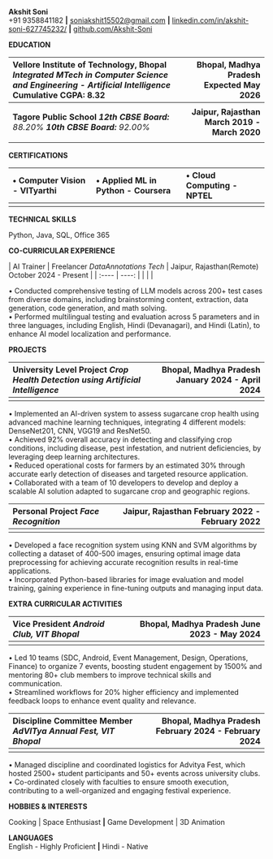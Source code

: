**Akshit Soni**  
\+91 9358841182 **|** [soniakshit15502@gmail.com](mailto:soniakshit15502@gmail.com) **|** [linkedin.com/in/akshit-soni-627745232/](https://www.linkedin.com/in/akshit-soni-627745232/) **|** [github.com/Akshit-Soni](https://github.com/Akshit-Soni)

**EDUCATION**

| Vellore Institute of Technology, Bhopal *Integrated MTech in Computer Science and Engineering \- Artificial Intelligence* Cumulative CGPA: 8.32 | Bhopal, Madhya Pradesh Expected May 2026 |
| :---- | ----: |
|  |  |
| **Tagore Public School** ***12th CBSE Board:** 88.20% **10th CBSE Board:** 92.00%* | **Jaipur, Rajasthan** **March 2019 \- March 2020** |
|  |  |

**CERTIFICATIONS**

| • Computer Vision \- VITyarthi | • Applied ML in Python \- Coursera | • Cloud Computing \- NPTEL |
| :---- | :---- | :---- |
|  |  |  |

**TECHNICAL SKILLS**

Python, Java, SQL, Office 365

**CO-CURRICULAR EXPERIENCE**

| AI Trainer | Freelancer *DataAnnotations Tech* | Jaipur, Rajasthan(Remote) October 2024 \- Present |
| :---- | ----: |
|  |  |

• Conducted comprehensive testing of LLM models across 200+ test cases from diverse domains, including brainstorming content, extraction, data generation, code generation, and math solving.  
• Performed multilingual testing and evaluation across 5 parameters and in three languages, including English, Hindi (Devanagari), and Hindi (Latin), to enhance AI model localization and performance.

**PROJECTS**

| University Level Project *Crop Health Detection using Artificial Intelligence* | Bhopal, Madhya Pradesh January 2024 \- April 2024 |
| :---- | ----: |
|  |  |

• Implemented an AI-driven system to assess sugarcane crop health using advanced machine learning techniques, integrating 4 different models: DenseNet201, CNN, VGG19 and ResNet50.  
• Achieved 92% overall accuracy in detecting and classifying crop conditions, including disease, pest infestation, and nutrient deficiencies, by leveraging deep learning architectures.  
• Reduced operational costs for farmers by an estimated 30% through accurate early detection of diseases and targeted resource application.  
• Collaborated with a team of 10 developers to develop and deploy a scalable AI solution adapted to sugarcane crop and geographic regions.

| Personal Project *Face Recognition* | Jaipur, Rajasthan February 2022 \- February 2022 |
| :---- | ----: |
|  |  |

• Developed a face recognition system using KNN and SVM algorithms by collecting a dataset of 400-500 images, ensuring optimal image data preprocessing for achieving accurate recognition results in real-time applications.  
• Incorporated Python-based libraries for image evaluation and model training, gaining experience in fine-tuning outputs and managing input data.

**EXTRA CURRICULAR ACTIVITIES**

| Vice President *Android Club, VIT Bhopal* | Bhopal, Madhya Pradesh June 2023 \- May 2024 |
| :---- | ----: |
|  |  |

• Led 10 teams (SDC, Android, Event Management, Design, Operations, Finance) to organize 7 events, boosting student engagement by 1500% and mentoring 80+ club members to improve technical skills and communication.  
• Streamlined workflows for 20% higher efficiency and implemented feedback loops to enhance event quality and relevance.

| Discipline Committee Member *AdVITya Annual Fest, VIT Bhopal* | Bhopal, Madhya Pradesh February 2024 \- February 2024 |
| :---- | ----: |
|  |  |

• Managed discipline and coordinated logistics for Advitya Fest, which hosted 2500+ student participants and 50+ events across university clubs.  
• Co-ordinated closely with faculties to ensure smooth execution, contributing to a well-organized and engaging festival experience.

**HOBBIES & INTERESTS**

Cooking | Space Enthusiast **|** Game Development | 3D Animation

**LANGUAGES**  
English \- Highly Proficient **|** Hindi \- Native
